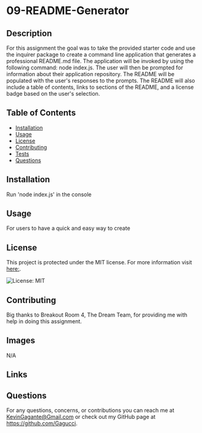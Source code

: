 # 09-README-Generator

## Description

For this assignment the goal was to take the provided starter code and use the inquirer package to create a command line application that generates a professional README.md file. The application will be invoked by using the following command: node index.js. The user will then be prompted for information about their application repository. The README will be populated with the user's responses to the prompts. The README will also include a table of contents, links to sections of the README, and a license badge based on the user's selection.

## Table of Contents

- [Installation](#installation)
- [Usage](#usage)
- [License](#license)
- [Contributing](#contributing)
- [Tests](#tests)
- [Questions](#questions)

## Installation

Run 'node index.js' in the console

## Usage

For users to have a quick and easy way to create

## License

This project is protected under the MIT license.
For more information visit [here:](https://opensource.org/licenses/MIT).

![License: MIT](https://img.shields.io/badge/License-MIT-yellow.svg)

## Contributing

Big thanks to Breakout Room 4, The Dream Team, for providing me with help in doing this assignment.

## Images

N/A

## Links

## Questions

For any questions, concerns, or contributions you can reach me at
KevinGagante@Gmail.com or check out my GitHub page at https://github.com/Gagucci.
